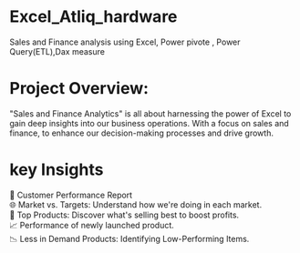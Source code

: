 # Excel_Atliq_hardware
Sales and Finance analysis using Excel, Power pivote , Power Query(ETL),Dax measure
# Project Overview: 
"Sales and Finance Analytics" is all about harnessing the power of Excel to gain deep insights into our business operations. With a focus on sales and finance, to enhance our decision-making processes and drive growth.
# key Insights
👥 Customer Performance Report    
🌐 Market vs. Targets: Understand how we're doing in each market.   
🌟 Top Products: Discover what's selling best to boost profits.   
📈 Performance of newly launched product.   
📉 Less in Demand Products: Identifying Low-Performing Items.   
